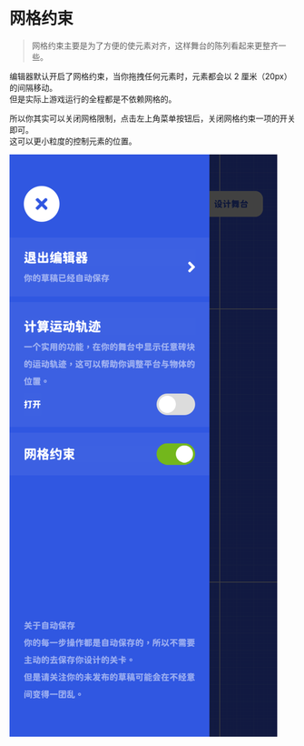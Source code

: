 # 网格约束

> 网格约束主要是为了方便的使元素对齐，这样舞台的陈列看起来更整齐一些。

编辑器默认开启了网格约束，当你拖拽任何元素时，元素都会以 2 厘米（20px）的间隔移动。  
但是实际上游戏运行的全程都是不依赖网格的。

所以你其实可以关闭网格限制，点击左上角菜单按钮后，关闭网格约束一项的开关即可。  
这可以更小粒度的控制元素的位置。

![侧边菜单](/_screenshots/grid_switch.png ":size=375")
